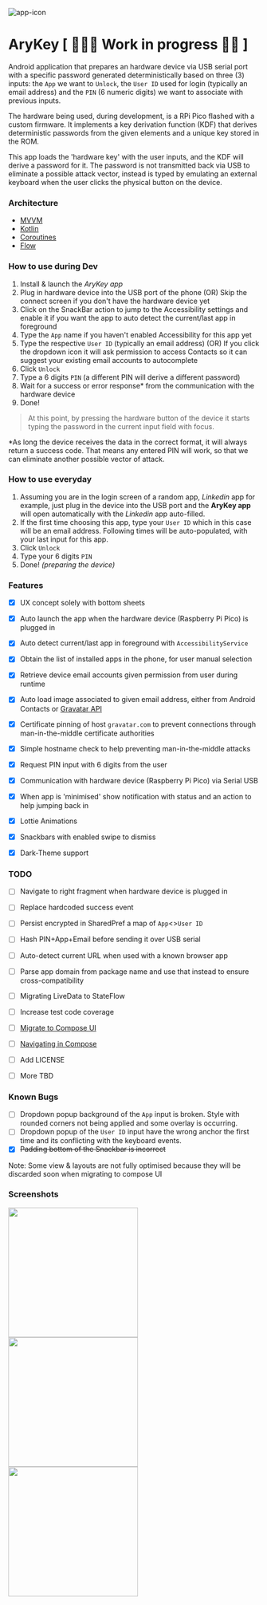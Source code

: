 ![app-icon](app/src/main/res/mipmap-xxxhdpi/ic_launcher.png)

# AryKey \[ 🚧🧑‍🏭 Work in progress 🔧🚧 \]

Android application that prepares an hardware device via USB serial port with a specific password
generated deterministically based on three (3) inputs:
the `App` we want to `Unlock`, the `User ID` used for login (typically an email address)
and the `PIN` (6 numeric digits) we want to associate with previous inputs.

The hardware being used, during development, is a RPi Pico flashed with a custom firmware. It
implements a key derivation function (KDF) that derives deterministic passwords from the given
elements and a unique key stored in the ROM.

This app loads the 'hardware key' with the user inputs, and the KDF will derive a password for it.
The password is not transmitted back via USB to eliminate a possible attack vector, instead is typed
by emulating an external keyboard when the user clicks the physical button on the device.


### Architecture

* [MVVM](https://developer.android.com/jetpack/guide)
* [Kotlin](https://kotlinlang.org/)
* [Coroutines](https://github.com/Kotlin/kotlinx.coroutines)
* [Flow](https://kotlinlang.org/docs/flow.html)


### How to use during Dev

1. Install & launch the *AryKey app*
2. Plug in hardware device into the USB port of the phone (OR) Skip the connect screen if you don't
   have the hardware device yet
3. Click on the SnackBar action to jump to the Accessibility settings and enable it if you want the
   app to auto detect the current/last app in foreground
4. Type the `App` name if you haven't enabled Accessibility for this app yet
5. Type the respective `User ID` (typically an email address)
   (OR) If you click the dropdown icon it will ask permission to access Contacts so it can suggest
   your existing email accounts to autocomplete
6. Click `Unlock`
7. Type a 6 digits `PIN` (a different PIN will derive a different password)
8. Wait for a success or error response* from the communication with the hardware device
9. Done!

> At this point, by pressing the hardware button of the device it starts typing the password in the current input field with focus.

*As long the device receives the data in the correct format, it will always return a success code.
That means any entered PIN will work, so that we can eliminate another possible vector of attack.


### How to use everyday

1. Assuming you are in the login screen of a random app, _Linkedin_ app for example, just plug in
   the device into the USB port and the **AryKey app** will open automatically with the _Linkedin_
   app auto-filled.
2. If the first time choosing this app, type your `User ID` which in this case will be an email
   address. Following times will be auto-populated, with your last input for this app.
3. Click `Unlock`
4. Type your 6 digits `PIN`
5. Done! _(preparing the device)_

### Features

- [x] UX concept solely with bottom sheets
- [x] Auto launch the app when the hardware device (Raspberry Pi Pico) is plugged in
- [x] Auto detect current/last app in foreground with `AccessibilityService`
- [x] Obtain the list of installed apps in the phone, for user manual selection
- [x] Retrieve device email accounts given permission from user during runtime
- [x] Auto load image associated to given email address, either from Android Contacts
  or [Gravatar API](https://en.gravatar.com/site/implement/)
- [x] Certificate pinning of host `gravatar.com` to prevent connections through man-in-the-middle
  certificate authorities
- [x] Simple hostname check to help preventing man-in-the-middle attacks
- [x] Request PIN input with 6 digits from the user
- [x] Communication with hardware device (Raspberry Pi Pico) via Serial USB
- [x] When app is 'minimised' show notification with status and an action to help jumping back in
- [x] Lottie Animations
- [x] Snackbars with enabled swipe to dismiss
- [x] Dark-Theme support


### TODO

- [ ] Navigate to right fragment when hardware device is plugged in
- [ ] Replace hardcoded success event
- [ ] Persist encrypted in SharedPref a map of `App`<>`User ID`
- [ ] Hash PIN+App+Email before sending it over USB serial
- [ ] Auto-detect current URL when used with a known browser app
- [ ] Parse app domain from package name and use that instead to ensure cross-compatibility
- [ ] Migrating LiveData to StateFlow
- [ ] Increase test code coverage
- [ ] [Migrate to Compose UI](https://developer.android.com/jetpack/compose/interop)
- [ ] [Navigating in Compose](https://commonsware.com/blog/2022/01/22/navigating-compose-criteria.html)
- [ ] Add LICENSE
- [ ] More TBD


### Known Bugs

- [ ] Dropdown popup background of the `App` input is broken. Style with rounded corners not being
  applied and some overlay is occurring.
- [ ] Dropdown popup of the `User ID` input have the wrong anchor the first time and its conflicting
  with the keyboard events.
- [x] ~~Padding bottom of the Snackbar is incorrect~~

Note: Some view & layouts are not fully optimised because they will be discarded soon when migrating to compose UI


### Screenshots

<img src="https://github.com/ryanamaral/arykey-android/raw/dev/screenshots/main.png" width="260"> <img src="https://github.com/ryanamaral/arykey-android/raw/dev/screenshots/id.png" width="260"> <img src="https://github.com/ryanamaral/arykey-android/raw/dev/screenshots/auth.png" width="260">
